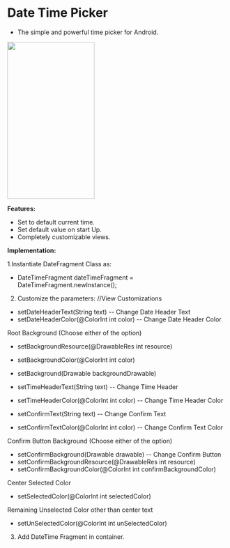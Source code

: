 # Date Time Picker
- The simple and powerful time picker for Android.

<img src="https://user-images.githubusercontent.com/22026902/55102879-7b723980-50ef-11e9-9aa9-41c169ce70e8.gif" width="200" height="360" />

**Features:**
- Set to default current time.
- Set default value on start Up.
- Completely customizable views.

**Implementation:**


1.Instantiate DateFragment Class as:
  - DateTimeFragment dateTimeFragment = DateTimeFragment.newInstance();

2. Customize the parameters:
 //View Customizations


  - setDateHeaderText(String text) -- Change Date Header Text 
  - setDateHeaderColor(@ColorInt int color) -- Change Date Header Color

Root Background (Choose either of the option)
 - setBackgroundResource(@DrawableRes int resource) 
 - setBackgroundColor(@ColorInt int color) 
 - setBackground(Drawable backgroundDrawable)


 - setTimeHeaderText(String text) -- Change Time Header
 - setTimeHeaderColor(@ColorInt int color) -- Change Time Header Color
 - setConfirmText(String text) -- Change Confirm Text
 - setConfirmTextColor(@ColorInt int color) -- Change Confirm Text Color

Confirm Button Background (Choose either of the option)
 - setConfirmBackground(Drawable drawable) -- Change Confirm Button 
 - setConfirmBackgroundResource(@DrawableRes int resource) 
 - setConfirmBackgroundColor(@ColorInt int confirmBackgroundColor)

Center Selected Color
 - setSelectedColor(@ColorInt int selectedColor) 

Remaining Unselected Color other than center text
 - setUnSelectedColor(@ColorInt int unSelectedColor) 

3. Add DateTime Fragment in container.




 



